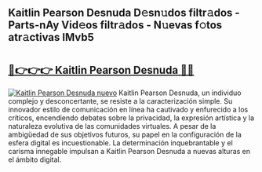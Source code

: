 ## Kaitlin Pearson Desnuda D𝚎sn𝚞dos filtr𝚊dos - Parts-nAy Vid𝚎os filtr𝚊dos - N𝚞evas f𝚘tos atr𝚊ctivas lMvb5

# <h2><a href="http://mbavh7.tromn.icu/?c=Kaitlin+Pearson+Desnuda">🔗👉👉👉 Kaitlin Pearson Desnuda 🔗🔗</a></h2>

[![Kaitlin Pearson Desnuda nuevo](https://i.imgur.com/pEAQMta.gif)](http://mbavh7.tromn.icu/?c=Kaitlin+Pearson+Desnuda)
Kaitlin Pearson Desnuda, un individuo complejo y desconcertante, se resiste a la caracterización simple. Su innovador estilo de comunicación en línea ha cautivado y enfurecido a los críticos, encendiendo debates sobre la privacidad, la expresión artística y la naturaleza evolutiva de las comunidades virtuales. A pesar de la ambigüedad de sus objetivos futuros, su papel en la configuración de la esfera digital es incuestionable. La determinación inquebrantable y el carisma innegable impulsan a Kaitlin Pearson Desnuda a nuevas alturas en el ámbito digital.
